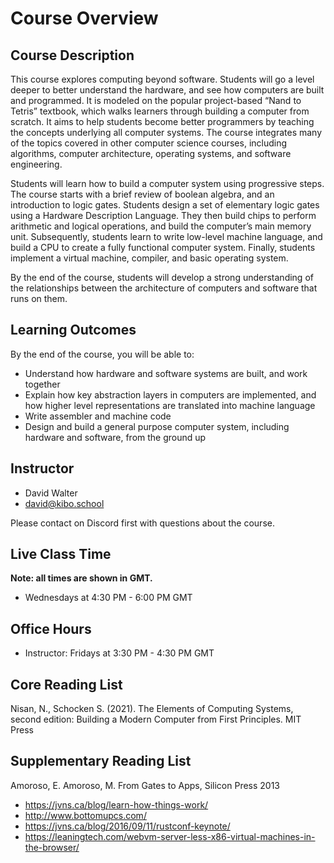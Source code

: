 # Course Overview

## Course Description

This course explores computing beyond software. Students will go a level deeper
to better understand the hardware, and see how computers are built and
programmed.  It is modeled on the popular project-based “Nand to Tetris”
textbook, which walks learners through building a computer from scratch.  It
aims to help students become better programmers by teaching the concepts
underlying all computer systems. The course integrates many of the topics
covered in other computer science courses, including algorithms, computer
architecture, operating systems, and software engineering.

Students will learn how to build a computer system using progressive steps.  The
course starts with a brief review of boolean algebra, and an introduction to
logic gates. Students design a set of elementary logic gates using a Hardware
Description Language. They then build chips to perform arithmetic and logical
operations, and build the computer’s main memory unit. Subsequently, students
learn to write low-level machine language, and build a CPU to create a fully
functional computer system. Finally, students implement a virtual machine,
compiler, and basic operating system.

By the end of the course, students  will develop a strong understanding of the
relationships between the architecture of computers and software that runs on
them.

## Learning Outcomes

By the end of the course, you will be able to:

- Understand how hardware and software systems are built, and work together
- Explain how key abstraction layers in computers are implemented, and how
  higher level representations are translated into machine language
- Write assembler and machine code
- Design and build a general purpose computer system, including hardware and
  software, from the ground up

## Instructor

- David Walter
- [david@kibo.school](mailto:david@kibo.school)

Please contact on Discord first with questions about the course.

## Live Class Time
<!-- UPDATE EACH TERM -->
**Note: all times are shown in GMT.**

- Wednesdays at 4:30 PM - 6:00 PM GMT

## Office Hours
<!-- UPDATE EACH TERM -->
- Instructor: Fridays at 3:30 PM - 4:30 PM GMT

## Core Reading List

Nisan, N., Schocken S. (2021). The Elements of Computing Systems, second
edition: Building a Modern Computer from First Principles. MIT Press

## Supplementary Reading List

Amoroso, E. Amoroso, M. From Gates to Apps, Silicon Press 2013
- https://jvns.ca/blog/learn-how-things-work/
- http://www.bottomupcs.com/
- https://jvns.ca/blog/2016/09/11/rustconf-keynote/ 
- https://leaningtech.com/webvm-server-less-x86-virtual-machines-in-the-browser/
